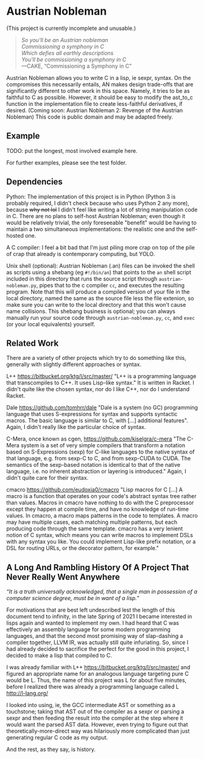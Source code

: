 # Austrian Nobleman

(This project is currently incomplete and unusable.)

> _So you'll be an Austrian nobleman_  
> _Commissioning a symphony in C_  
> _Which defies all earthly descriptions_  
> _You'll be commissioning a symphony in C_  
> —CAKE, “Commissioning a Symphony in C”

Austrian Nobleman allows you to write C in a lisp, ie sexpr, syntax. On the compromises this necessarily entails, AN makes design trade-offs that are significantly different to other work in this space. Namely, it tries to be as faithful to C as possible. However, it should be easy to modify the ast_to_c function in the implementation file to create less-faithful derivatives, if desired. (Coming soon: Austrian Nobleman 2: Revenge of the Austrian Nobleman) This code is public domain and may be adapted freely.

## Example

TODO: put the longest, most involved example here.

For further examples, please see the test folder.

## Dependencies

Python: The implementation of this project is in Python (Python 3 is probably required, I didn't check because who uses Python 2 any more), because ~~why not lol~~ I didn't feel like writing a lot of string manipulation code in C. There are no plans to self-host Austrian Nobleman; even though it would be relatively trivial, the only foreseeable "benefit" would be having to maintain a two simultaneous implementations: the realistic one and the self-hosted one.

A C compiler: I feel a bit bad that I'm just piling more crap on top of the pile of crap that already is contemporary computing, but YOLO.

Unix shell (optional): Austrian Nobleman (.an) files can be invoked the shell as scripts using a shebang (eg `#!/bin/an`) that points to the `an` shell script included in this directory that runs the source script through `austrian-nobleman.py`, pipes that to the c compiler `cc`, and executes the resulting program. Note that this will produce a compiled version of your file in the local directory, named the same as the source file less the file extenion, so make sure you can write to the local directory and that this won't cause name collisions. This shebang business is optional; you can always manually run your source code through `austrian-nobleman.py`, `cc`, and `exec` (or your local equivalents) yourself.


## Related Work

There are a variety of other projects which try to do something like this, generally with slightly different approaches or syntax.

L++ https://bitbucket.org/ktg/l/src/master/ "L++ is a programming language that transcompiles to C++. It uses Lisp-like syntax." It is written in Racket. I didn't quite like the chosen syntax, nor do I like C++, nor do I understand Racket.

Dale https://github.com/tomhrr/dale "Dale is a system (no GC) programming language that uses S-expressions for syntax and supports syntactic macros. The basic language is similar to C, with [...] additional features". Again, I didn't really like the particular choice of syntax.

C-Mera, once known as cgen, https://github.com/kiselgra/c-mera "The C-Mera system is a set of very simple compilers that transform a notation based on S-Expressions (sexp) for C-like languages to the native syntax of that language, e.g. from sexp-C to C, and from sexp-CUDA to CUDA. The semantics of the sexp-based notation is identical to that of the native language, i.e. no inherent abstraction or layering is introduced." Again, I didn't quite care for their syntax.

cmacro https://github.com/eudoxia0/cmacro "Lisp macros for C [...] A macro is a function that operates on your code's abstract syntax tree rather than values. Macros in cmacro have nothing to do with the C preprocessor except they happen at compile time, and have no knowledge of run-time values. In cmacro, a macro maps patterns in the code to templates. A macro may have multiple cases, each matching multiple patterns, but each producing code through the same template. cmacro has a very lenient notion of C syntax, which means you can write macros to implement DSLs with any syntax you like. You could implement Lisp-like prefix notation, or a DSL for routing URLs, or the decorator pattern, for example."

## A Long And Rambling History Of A Project That Never Really Went Anywhere

_“It is a truth universally acknowledged, that a single man in possession of a computer science degree, must be in want of a lisp.”_

For motivations that are best left undescribed lest the length of this document tend to infinity, in the late Spring of 2021 I became interested in lisps again and wanted to implement my own. I had heard that C was effectively an assembly language for some modern programming languages, and that the second most promising way of slap-dashing a compiler together, LLVM IR, was actually still quite infuriating. So, since I had already decided to sacrifice the perfect for the good in this project, I decided to make a lisp that compiled to C.

I was already familiar with L++ https://bitbucket.org/ktg/l/src/master/ and figured an appropriate name for an analogous language targeting pure C would be L. Thus, the name of this project was L for about five minutes, before I realized there was already a programming language called L http://l-lang.org/

I looked into using, ie, the GCC intermediate AST or something as a touchstone; taking that AST out of the compiler as a sexpr or parsing a sexpr and then feeding the result into the compiler at the step where it would want the parsed AST data. However, even trying to figure out that theoretically-more-direct way was hilariously more complicated than just generating regular C code as my output.

And the rest, as they say, is history.

